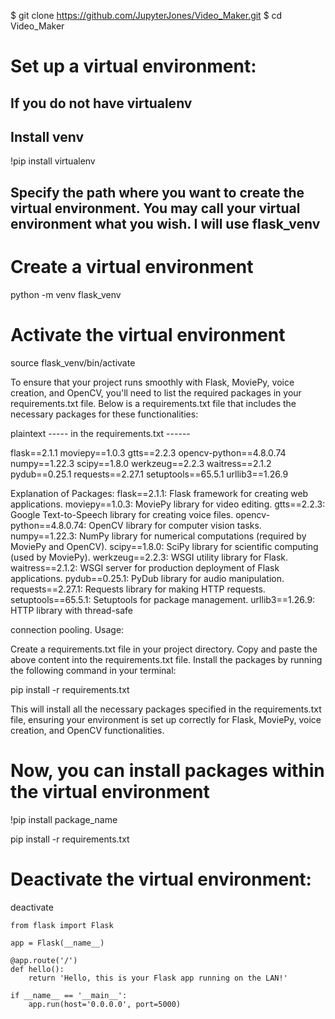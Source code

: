 
$ git clone https://github.com/JupyterJones/Video_Maker.git
$ cd Video_Maker 

# Set up a virtual environment:

## If you do not have virtualenv
## Install venv
!pip install virtualenv

## Specify the path where you want to create the virtual environment. You may call your virtual environment what you wish. I will use flask_venv

# Create a virtual environment
python -m venv flask_venv

# Activate the virtual environment 
source flask_venv/bin/activate

To ensure that your project runs smoothly with Flask, MoviePy, voice creation, and OpenCV, you'll need to list the required packages in your requirements.txt file. Below is a requirements.txt file that includes the necessary packages for these functionalities:

plaintext
----- in the requirements.txt ------

flask==2.1.1
moviepy==1.0.3
gtts==2.2.3
opencv-python==4.8.0.74
numpy==1.22.3
scipy==1.8.0
werkzeug==2.2.3
waitress==2.1.2
pydub==0.25.1
requests==2.27.1
setuptools==65.5.1
urllib3==1.26.9


Explanation of Packages:
flask==2.1.1: Flask framework for creating web applications.
moviepy==1.0.3: MoviePy library for video editing.
gtts==2.2.3: Google Text-to-Speech library for creating voice files.
opencv-python==4.8.0.74: OpenCV library for computer vision tasks.
numpy==1.22.3: NumPy library for numerical computations (required by MoviePy and OpenCV).
scipy==1.8.0: SciPy library for scientific computing (used by MoviePy).
werkzeug==2.2.3: WSGI utility library for Flask.
waitress==2.1.2: WSGI server for production deployment of Flask applications.
pydub==0.25.1: PyDub library for audio manipulation.
requests==2.27.1: Requests library for making HTTP requests.
setuptools==65.5.1: Setuptools for package management.
urllib3==1.26.9: HTTP library with thread-safe 

connection pooling.
Usage:

Create a requirements.txt file in your project directory.
Copy and paste the above content into the requirements.txt file.
Install the packages by running the following command in your terminal:

pip install -r requirements.txt

This will install all the necessary packages specified in the requirements.txt file, ensuring your environment is set up correctly for Flask, MoviePy, voice creation, and OpenCV functionalities.

# Now, you can install packages within the virtual environment
!pip install package_name

pip install -r requirements.txt


# Deactivate the virtual environment:
deactivate

```
from flask import Flask

app = Flask(__name__)

@app.route('/')
def hello():
    return 'Hello, this is your Flask app running on the LAN!'

if __name__ == '__main__':
    app.run(host='0.0.0.0', port=5000)
